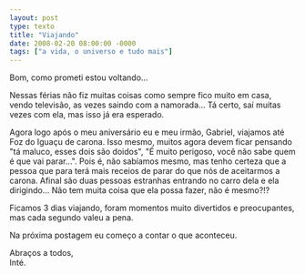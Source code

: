 ```yaml
---
layout: post
type: texto
title: "Viajando"
date: 2008-02-20 08:00:00 -0000
tags: ["a vida, o universo e tudo mais"]
---
```

Bom, como prometi estou voltando...

Nessas férias não fiz muitas coisas como sempre fico muito em casa, vendo televisão, as vezes saindo com a namorada... Tá certo, saí muitas vezes com ela, mas isso já era esperado.

Agora logo após o meu aniversário eu e meu irmão, Gabriel, viajamos até Foz do Iguaçu de carona. Isso mesmo, muitos agora devem ficar pensando "tá maluco, esses dois são doidos", "É muito perigoso, você não sabe quem é que vai parar...". Pois é, não sabíamos mesmo, mas tenho certeza que a pessoa que para terá mais receios de parar do que nós de aceitarmos a carona. Afinal são duas pessoas estranhas entrando no carro dela e ela dirigindo... Não tem muita coisa que ela possa fazer, não é mesmo?!?

Ficamos 3 dias viajando, foram momentos muito divertidos e preocupantes, mas cada segundo valeu a pena.

Na próxima postagem eu começo a contar o que aconteceu.

Abraços a todos,  
Inté.